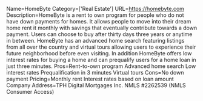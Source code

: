 Name=HomeByte
Category=['Real Estate']
URL=https://homebyte.com
Description=HomeByte is a rent to own program for people who do not have down payments for homes. It allows people to move into their dream home rent it monthly with savings that eventually contribute towards a down payment. Users can choose to buy after thirty days three years or anytime in between. HomeByte has an advanced home search featuring listings from all over the country and virtual tours allowing users to experience their future neighborhood before even visiting. In addition HomeByte offers low interest rates for buying a home and can prequalify users for a home loan in just three minutes.
Pros=Rent-to-own program Advanced home search Low interest rates Prequalification in 3 minutes Virtual tours
Cons=No down payment
Pricing=Monthly rent Interest rates based on loan amount
Company Address=TPH Digital Mortgages Inc. NMLS #2262539 (NMLS Consumer Access)
